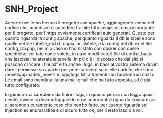# SNH_Project


Accortezze:
Io ho hostato il progetto con apache, aggiungendo anche del codice che impedisce di accedere tramite http semplice, cosa importante per il progetto, per l'https ovviamente certificati auto generati. Questo per quanto riguarda la config apache, per quanto riguarda il db le tabelle sono quelle nel file tabelle_db.txt, copia incollatele, e la config del db e nel file config_Db.php, nel mio caso io l'ho hostato con docker con quelle specifiche, voi fate come volete, in caso modificate il file di config, basta che lasciate inalaterate le tabelle. In più c'è il discorso che dal sito si possono caricare i file pdf e fa anche i logs, in base al vostro sistema dovet dare i permesse su apache per poter scrivere su quelle cartele, che sono /novels/uploaded_novels e logs/logs.txt, altrimenti non funziona un cazzo. Le email sono mandata da una mail gmail che ho fatto apposta, ed è già tutto configurato.

In generale ci sarebbero da finire i logs, in quanto perora non loggo quasi niente, invece si devono loggare le cose importanti e riguardo la sicurezza ci saranno sicuramente cose che non ho fatto, per quanto riguarda sql injection ed enumaration è di sicuro tutto ok, per il resto lascio a voi.
